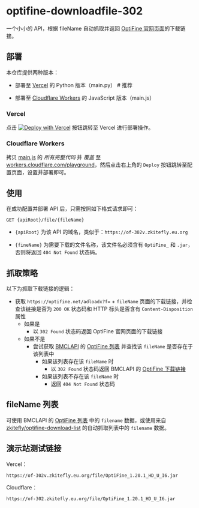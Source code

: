 # optifine-downloadfile-302

一个小小的 API，根据 fileName 自动抓取并返回 [OptiFine 官网页面](https://optifine.net)的下载链接。

## 部署

本仓库提供两种版本：

- 部署至 [Vercel](https://vercel.com) 的 Python 版本（main.py） # 推荐

- 部署至 [Cloudflare Workers](https://workers.cloudflare.com) 的 JavaScript 版本（main.js）

### Vercel

点击 [![Deploy with Vercel](https://vercel.com/button)](https://vercel.com/new/clone?repository-url=https%3A%2F%2Fgithub.com%2Fzkitefly%2Foptifine-downloadfile-302) 按钮跳转至 Vercel 进行部署操作。

### Cloudflare Workers

拷贝 [main.js](./main.js) 的 _所有完整代码_ 并 _覆盖_ 至 [workers.cloudflare.com/playground](https://workers.cloudflare.com/playground)，然后点击右上角的 `Deploy` 按钮跳转至配置页面，设置并部署即可。

## 使用

在成功配置并部署 API 后，只需按照如下格式请求即可：

```
GET {apiRoot}/file/{fileName}
```

- `{apiRoot}` 为该 API 的域名，类似于：`https://of-302v.zkitefly.eu.org`

- `{fineName}` 为需要下载的文件名称，该文件名必须含有 `OptiFine_` 和 `.jar`，否则将返回 `404 Not Found` 状态码。

## 抓取策略

以下为抓取下载链接的逻辑：

- 获取 `https://optifine.net/adloadx?f=` + `fileName` 页面的下载链接，并检查该链接是否为 `200 OK` 状态码和 HTTP 标头是否含有 `Content-Disposition` 属性
  - 如果是
    - 以 `302 Found` 状态码返回 OptiFine 官网页面的下载链接
  - 如果不是
    - 尝试获取 [BMCLAPI](https://bmclapidoc.bangbang93.com) 的 [OptiFine 列表](https://bmclapidoc.bangbang93.com/#api-Optifine-getOptifineList) 并查找该 `fileName` 是否存在于该列表中
      - 如果该列表存在该 `fileName` 时
        - 以 `302 Found` 状态码返回 BMCLAPI 的 [OptiFine 下载链接](https://bmclapidoc.bangbang93.com/#api-Optifine-getOptifine)
      - 如果该列表不存在该 `fileName` 时
        - 返回 `404 Not Found` 状态码

## fileName 列表

可使用 BMCLAPI 的 [OptiFine 列表](https://bmclapidoc.bangbang93.com/#api-Optifine-getOptifineList) 中的 `filename` 数据，或使用来自 [zkitefly/optifine-download-list](https://github.com/zkitefly/optifine-download-list) 的自动抓取列表中的 `filename` 数据。

## 演示站测试链接

Vercel：

```
https://of-302v.zkitefly.eu.org/file/OptiFine_1.20.1_HD_U_I6.jar
```

Cloudflare：
```
https://of-302.zkitefly.eu.org/file/OptiFine_1.20.1_HD_U_I6.jar
```
